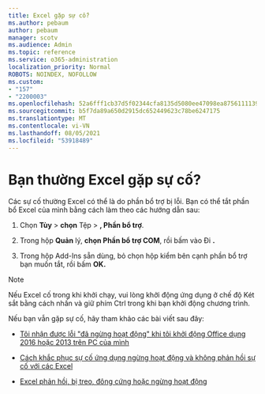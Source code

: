 ```yaml
---
title: Excel gặp sự cố?
ms.author: pebaum
author: pebaum
manager: scotv
ms.audience: Admin
ms.topic: reference
ms.service: o365-administration
localization_priority: Normal
ROBOTS: NOINDEX, NOFOLLOW
ms.custom:
- "157"
- "2200003"
ms.openlocfilehash: 52a6fff1cb37d5f02344cfa8135d5080ee47098ea87561111390acaf4201b30d
ms.sourcegitcommit: b5f7da89a650d2915dc652449623c78be6247175
ms.translationtype: MT
ms.contentlocale: vi-VN
ms.lasthandoff: 08/05/2021
ms.locfileid: "53918489"
---
```

# <a name="frequent-excel-crashes"></a>Bạn thường Excel gặp sự cố?

Các sự cố thường Excel có thể là do phần bổ trợ bị lỗi. Bạn có thể tắt phần bổ Excel của mình bằng cách làm theo các hướng dẫn sau:
  
1. Chọn **Tùy** \> **chọn** Tệp \> **, Phần bổ trợ**.

2. Trong hộp **Quản** lý, **chọn Phần bổ trợ COM**, rồi bấm vào Đi **.**

3. Trong hộp Add-Ins sẵn dùng, bỏ chọn hộp kiểm bên cạnh phần bổ trợ bạn muốn tắt, rồi bấm **OK.**

> [!NOTE]
> Nếu Excel cố trong khi khởi chạy, vui lòng khởi động ứng dụng ở chế độ Két sắt bằng cách nhấn và giữ phím Ctrl trong khi bạn khởi động chương trình.
  
Nếu bạn vẫn gặp sự cố, hãy tham khảo các bài viết sau đây:
  
- [Tôi nhận được lỗi "đã ngừng hoạt động" khi tôi khởi động Office dụng 2016 hoặc 2013 trên PC của mình](https://support.office.com/article/52bd7985-4e99-4a35-84c8-2d9b8301a2fa.aspx)

- [Cách khắc phục sự cố ứng dụng ngừng hoạt động và không phản hồi sự cố với các Excel](https://support.microsoft.com/help/2758592/how-to-troubleshoot-crashing-and-not-responding-issues-with-excel)

- [Excel phản hồi, bị treo, đông cứng hoặc ngừng hoạt động](https://support.office.com/article/37e7d3c9-9e84-40bf-a805-4ca6853a1ff4.aspx)
